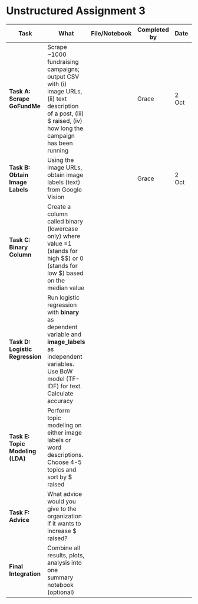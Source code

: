 # Unstructured Assignment 3

| Task                           | What                                                                                  | File/Notebook                                                                                                                                                        | Completed by | Date | Validated by | Notes / PR |
| ------------------------------ | ------------------------------------------------------------------------------------- | -------------------------------------------------------------------------------------------------------------------------------------------------------------------- | ------------ | ---- | ------------ | ---------- |
| **Task A: Scrape GoFundMe**      | Scrape ~1000 fundraising campaigns; output CSV with (i) image URLs, (ii) text description of a post, (iii) $ raised, (iv) how long the campaign has been running |                      | Grace | 2 Oct |              |        |
| **Task B: Obtain Image Labels**    | Using the image URLs, obtain image labels (text) from Google Vision   |                      |  Grace           | 2 Oct     |              |            |
| **Task C: Binary Column**    | Create a column called binary (lowercase only) where value =1 (stands for high $$) or 0 (stands for low $) based on the median value   |     |         |   |              |            |
| **Task D: Logistic Regression**  | Run logistic regression with **binary** as dependent variable and **image_labels** as independent variables. Use BoW model (TF-IDF) for text. Calculate accuracy         |                          |              |      |              |            |
| **Task E: Topic Modeling (LDA)** | Perform topic modeling on either image labels or word descriptions. Choose 4-5 topics and sort by $ raised          |                          |              |      |              |            |
| **Task F: Advice**    | What advice would you give to the organization if it wants to increase $ raised?   |                           |               |      |              |            |
| **Final Integration**          | Combine all results, plots, analysis into one summary notebook (optional)             |     |              |     |              |            |
